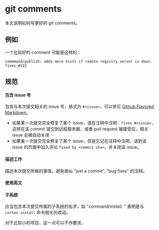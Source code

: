 # git comments

本文说明如何写更好的 git comments。

## 例如

一个比较好的 comment 可能是这样的：

    commmand/publish: adds more hints if remote registry server is down. fixes #122

## 规范

#### 包含 issue 号

包含与本次提交相关的 issue 号，格式为 `#<issue>`，可以参见 [Github Flavored Markdown](https://help.github.com/articles/github-flavored-markdown#references)。

- 如果某一次提交完全修复了某个 issue，请在注释中注明：`fixes #<issue>`，这样在该 commit 提交到远程服务器，或者 pull request 被接受后，相关 issue 会被自动关闭
- 如果某一次提交完全修复了某个 issue，但是忘记在注释中注明，请到该 issue 的页面中加入评论 `fixed by <commit-sha>`，并关闭该 issue。
    
#### 描述工作
    
描述本次提交所做的事情，避免类似 "just a commit", "bug fixes" 的注释。

#### 使用英文

#### 子系统

应当包含本次提交所属的子系统的名字，如 "command/install: " 表明是与 `cortex install` 命令相关的改动。

对于比较小的项目，这一点可以不作要求。

